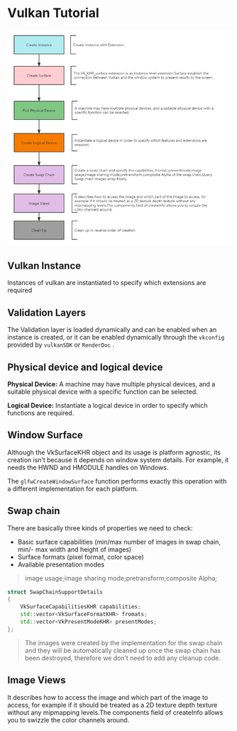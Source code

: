 # Vulkan Tutorial

![process](./imgs/vulkan%20process.png)

## Vulkan Instance

Instances of vulkan are instantiated to specify which extensions are required

## Validation Layers

The Validation layer is loaded dynamically and can be enabled when an instance is created, or it can be enabled dynamically through the ``vkconfig`` provided by ``vulkanSDK`` or ``RenderDoc`` .

## Physical device and logical device

**Physical Device:** A machine may have multiple physical devices, and a suitable physical device with a specific function can be selected.

**Logical Device:** Instantiate a logical device in order to specify which functions are required.

## Window Surface
Although the VkSurfaceKHR object and its usage is platform agnostic, its
creation isn’t because it depends on window system details. For example,
it needs the HWND and HMODULE handles on Windows.

The ``glfwCreateWindowSurface`` function performs exactly this operation with
a different implementation for each platform.

## Swap chain

There are basically three kinds of properties we need to check:
* Basic surface capabilities (min/max number of images in swap chain, min/-
max width and height of images)
* Surface formats (pixel format, color space)
* Available presentation modes
> image usage;image sharing mode;pretransform;composite Alpha;
```cpp
struct SwapChainSupportDetails
{
    VkSurfaceCapabilitiesKHR capabilities;
    std::vector<VkSurfaceFormatKHR> fromats;
    std::vector<VkPresentModeKHR> presentModes;
};
```

> The images were created by the implementation for the swap chain and they will be automatically cleaned up once the swap chain has been destroyed, therefore we don’t need to add any cleanup code.

## Image Views
It describes how to access the image and which part of the image to access, for example if it should be treated as a 2D texture depth texture without any mipmapping levels.The components field of createInfo allows you to swizzle the color channels around.
